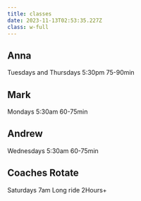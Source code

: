 ```yaml
---
title: classes
date: 2023-11-13T02:53:35.227Z
class: w-full
---
```

## Anna

Tuesdays and Thursdays  5:30pm 75-90min

## Mark

Mondays 5:30am 60-75min

## Andrew

Wednesdays  5:30am 60-75min

## Coaches Rotate

Saturdays 7am Long ride 2Hours+
